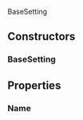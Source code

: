 <p class="title">BaseSetting</p>

## Constructors


### BaseSetting

<div><Declaration modifier="public" content=" <span>&lt;span class=&quot;method&quot;&gt;BaseSetting&lt;/span&gt;(&lt;span class=&quot;param&quot;&gt;string&lt;/span&gt; name)</span>"></Declaration></div>

## Properties


### Name
<div><Declaration modifier="public string" content=" <span>&lt;span class=&quot;property&quot;&gt;Name&lt;/span&gt; { &lt;span class=&quot;method&quot;&gt;get&lt;/span&gt;; &lt;span class=&quot;method&quot;&gt;set&lt;/span&gt;; }</span>"></Declaration></div>

